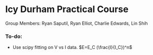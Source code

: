 # Icy Durham Practical Course

Group Members: Ryan Saputil, Ryan Elliot, Charlie Edwards, Lin Shih



### To-do:
- Use scipy fitting on V vs I data.
$E=E_C (\frac{I}{I_C})^n$